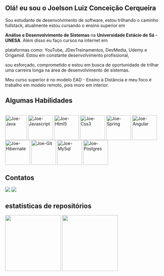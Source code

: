 ## Olá! eu sou o Joelson Luiz Conceição Cerqueira

<p> Sou estudante de desenvolvimento de software, estou trilhando o caminho fullstack, atualmente estou cursando o ensino superior em </p>
<p> <strong>Análise e Desenvolvimento de Sistemas</strong> na <strong>Universidade Estácio de Sá - UNESA</strong>. Além disso eu faço cursos na internet em   </p><p>plataformas como: YouTube, JDevTreinamentos, DevMedia, Udemy e Origamid. Estou em constante desenvolvimento profissional, </p>
<p> sou esforçado, comprometido e estou em busca de oportunidade de trilhar uma carreira longa na área de desenvolvimento de sistemas.</p>
<p> Meu curso superior é no modelo EAD - Ensino à Distância e meu foco é trabalho em modelo remoto, pois moro em interior. </p>

##
## Algumas Habilidades

<div style="display: inline_block"><br>
  <img align="center" alt="Joe-Java" height="80" width="70" src="https://c8.alamy.com/comp/2CFJA28/java-programming-language-2CFJA28.jpg" />
  <img align="center" alt="Joe-Javascript" height="80" width="80" src="https://cdn-icons-png.flaticon.com/512/1199/1199124.png" />
  <img align="center" alt="Joe-Html5" height="80" width="80" src="https://cdn.jsdelivr.net/gh/devicons/devicon/icons/html5/html5-plain-wordmark.svg" />
  <img align="center" alt="Joe-Css3" height="80" width="80" src="https://cdn.jsdelivr.net/gh/devicons/devicon/icons/css3/css3-plain-wordmark.svg" /> 
  <img align="center" alt="Joe-Spring" height="80" width="80" src="https://www.openxcell.com/wp-content/uploads/2021/10/springboot-inner.svg" />
  <img align="center" alt="Joe-Angular" height="80" width="80" src="https://angular.io/assets/images/logos/angular/angular.png" />
  <img align="center" alt="Joe-Hibernate" height="80" width="80" src="https://www.decodejava.com/hibernate_logo.svg" />
  <img align="center" alt="Joe-Git" height="80" width="80" src="https://icon-library.com/images/github-svg-icon/github-svg-icon-1.jpg" />
  <img align="center" alt="Joe-MySql" height="80" width="80" src="https://upload.wikimedia.org/wikipedia/commons/thumb/b/b2/Database-mysql.svg/1200px-Database-mysql.svg.png" />
  <img align="center" alt="Joe-Postgres" height="80" width="80" src="https://cdn.iconscout.com/icon/free/png-256/postgresql-11-1175122.png" />

</div>

##
## Contatos
 <a href = "mailto:joelsonluiz2010@gmail.com"><img src="https://img.shields.io/badge/-Gmail-%23333?style=for-the-badge&logo=gmail&logoColor=white" target="_blank"></a>
  <a href="https://www.linkedin.com/in/joelson-l-c-cerqueira-906a32195" target="_blank"><img src="https://img.shields.io/badge/-LinkedIn-%230077B5?style=for-the-badge&logo=linkedin&logoColor=white"></a> 
  
  ##
## estatísticas de repositórios

<div>
  <img " height="180em" src="https://github-readme-stats.vercel.app/api?username=Joelson0935&show_icons=true&theme=dark&include_all_commits=true&count_private=true"/>
  <img height="180em" src="https://github-readme-stats.vercel.app/api/top-langs/?username=Joelson0935&layout=compact&langs_count=7&theme=dark"/>
</div>


##





